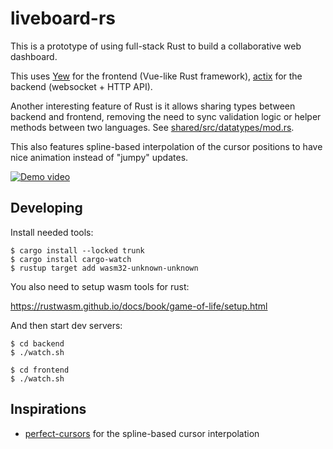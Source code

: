 # liveboard-rs

This is a prototype of using full-stack Rust to build a collaborative web dashboard.

This uses [Yew](https://yew.rs/) for the frontend (Vue-like Rust framework), [actix](https://actix.rs/) for the backend (websocket + HTTP API).

Another interesting feature of Rust is it allows sharing types between backend and frontend, removing the need to sync validation logic or helper methods between two languages. See [shared/src/datatypes/mod.rs](shared/src/datatypes/mod.rs).

This also features spline-based interpolation of the cursor positions to have nice animation instead of "jumpy" updates.

[![Demo video](https://i.ytimg.com/vi/V75dBjBPLkI/maxresdefault.jpg)](https://www.youtube.com/watch?v=V75dBjBPLkI "Demo video")


## Developing

Install needed tools:

    $ cargo install --locked trunk
    $ cargo install cargo-watch
    $ rustup target add wasm32-unknown-unknown

You also need to setup wasm tools for rust:

https://rustwasm.github.io/docs/book/game-of-life/setup.html


And then start dev servers:

    $ cd backend
    $ ./watch.sh

    $ cd frontend
    $ ./watch.sh

## Inspirations

- [perfect-cursors](https://github.com/steveruizok/perfect-cursors) for the spline-based cursor interpolation